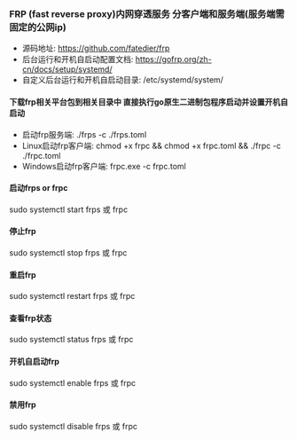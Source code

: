 ### FRP (fast reverse proxy)内网穿透服务  分客户端和服务端(服务端需固定的公网ip)

- 源码地址: https://github.com/fatedier/frp
- 后台运行和开机自启动配置文档: https://gofrp.org/zh-cn/docs/setup/systemd/
- 自定义后台运行和开机自启动目录: /etc/systemd/system/

#### 下载frp相关平台包到相关目录中  直接执行go原生二进制包程序启动并设置开机自启动

- 启动frp服务端:  ./frps -c ./frps.toml
- Linux启动frp客户端: chmod +x frpc && chmod +x frpc.toml &&  ./frpc -c ./frpc.toml
- Windows启动frp客户端: frpc.exe -c frpc.toml

#### 启动frps or frpc

sudo systemctl start frps 或 frpc

#### 停止frp

sudo systemctl stop frps 或 frpc

#### 重启frp

sudo systemctl restart frps 或 frpc

#### 查看frp状态

sudo systemctl status frps 或 frpc

#### 开机自启动frp

sudo systemctl enable frps 或 frpc

#### 禁用frp

sudo systemctl disable frps 或 frpc